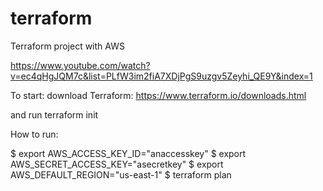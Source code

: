 # terraform
Terraform project with AWS


https://www.youtube.com/watch?v=ec4qHgJQM7c&list=PLfW3im2fiA7XDjPgS9uzgv5Zeyhi_QE9Y&index=1

To start: 
download Terraform:
https://www.terraform.io/downloads.html

and run 
terraform init


How to run:

$ export AWS_ACCESS_KEY_ID="anaccesskey"
$ export AWS_SECRET_ACCESS_KEY="asecretkey"
$ export AWS_DEFAULT_REGION="us-east-1"
$ terraform plan